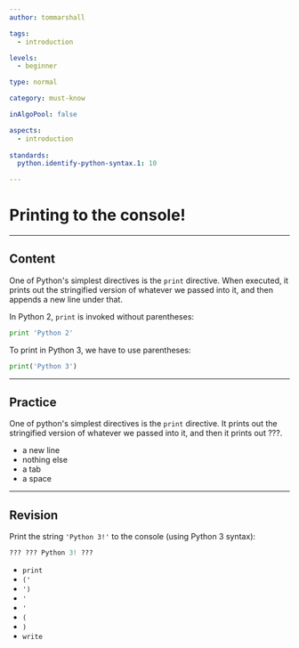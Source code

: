 ```yaml
---
author: tommarshall

tags:
  - introduction

levels:
  - beginner

type: normal

category: must-know

inAlgoPool: false

aspects:
  - introduction
 
standards:
  python.identify-python-syntax.1: 10

---
```


# Printing to the console!

---
## Content

One of Python's simplest directives is the `print` directive. When executed, it prints out the stringified version of whatever we passed into it, and then appends a new line under that.

In Python 2, `print` is invoked without parentheses:

```python
print 'Python 2'
```

To print in Python 3, we have to use parentheses:

```python
print('Python 3')
```

---
## Practice

One of python's simplest directives is the `print` directive. It prints out the stringified version of whatever we passed into it, and then it prints out ???.

* a new line
* nothing else
* a tab
* a space

---
## Revision

Print the string `'Python 3!'` to the console (using Python 3 syntax):

```py
??? ??? Python 3! ???
```

* `print`
* `('`
* `')`
* `'`
* `'`
* `(`
* `)`
* `write`
